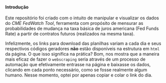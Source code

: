 
#### Introdução

Este repositório foi criado com o intuito de manipular e visualizar os
dados do *CME FedWatch Tool*, ferramenta com propósito de mensurar as
probabilidades de mudança na taxa básica de juros americana (Fed Funds
Rate) a partir de contratos futuros (realizados na mesma taxa).

Infelizmente, os links para download das planilhas variam a cada dia e
seus respectivos códigos geradores **não** estão disponíveis na
estrutura em `html` da página. O que isso significa na prática? Bom, nos
mostra que a maneira mais eficaz de fazer o `webscraping` seria através
de um processo de automação que efetivamente entrasse na página e
baixasse os dados, clicando em cada ponto necessário, como se fosse
realmente algum humano. Nesse momento, optei por apenas copiar e colar o
link do dia.
